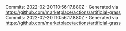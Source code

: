 Commits: 2022-02-20T10:56:17.880Z - Generated via https://github.com/marketplace/actions/artificial-grass
<br>
Commits: 2022-02-20T10:56:17.880Z - Generated via https://github.com/marketplace/actions/artificial-grass
<br>
